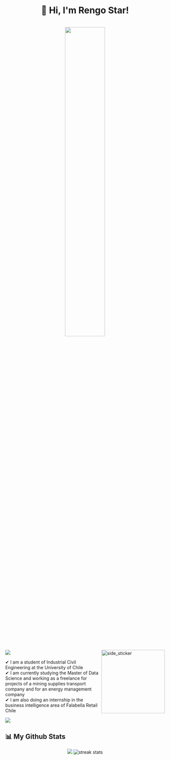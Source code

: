 <h1 align="center">
 👋 Hi, I'm Rengo Star!
</h1>

<p align="center">
</br> 
<a href="#"><img  width="50%" height="auto" src="https://imagedelivery.net/9sCnq8t6WEGNay0RAQNdvQ/clc18owp20152p6wdmbew45ve_1/public" height="70px"/></a>
</br> 
</p>

<img src="https://user-images.githubusercontent.com/73097560/115834477-dbab4500-a447-11eb-908a-139a6edaec5c.gif">

<img align="right" width=200px height=200px alt="side_sticker" src="https://media.giphy.com/media/TEnXkcsHrP4YedChhA/giphy.gif" />

✔ I am a student of Industrial Civil Engineering at the University of Chile <br>
✔ I am currently studying the Master of Data Science and working as a freelance for projects of a mining supplies transport company and for an energy management company <br>
✔ I am also doing an internship in the business intelligence area of Falabella Retail Chile <br>

<img src="https://user-images.githubusercontent.com/73097560/115834477-dbab4500-a447-11eb-908a-139a6edaec5c.gif">

## 📊 My Github Stats 

<p align="center" style="margin-right:0px;padding-right:0px">
<img src="https://github-readme-stats.vercel.app/api?username=rengostar&theme=algolia">
<img alt="streak stats" src="https://github-readme-streak-stats.herokuapp.com/?user=rengostar&theme=algolia" />
</p>




